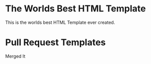 # The Worlds Best HTML Template
This is the worlds best HTML Template ever created. 

# Pull Request Templates

Merged It

